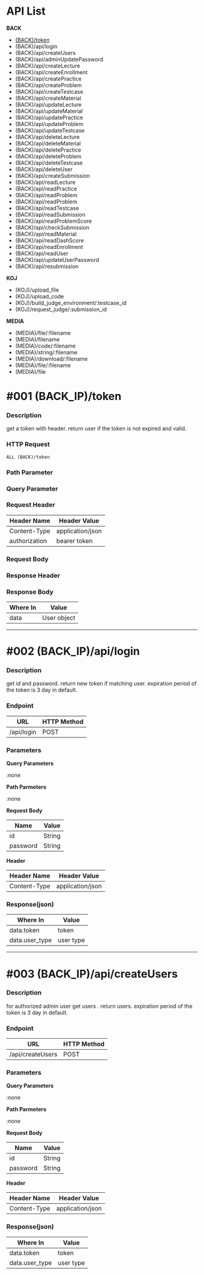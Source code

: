 # API List

**BACK**

- [(BACK)/token](#001)
- (BACK)/api/login
- (BACK)/api/createUsers
- (BACK)/api/adminUpdatePassword
- (BACK)/api/createLecture
- (BACK)/api/createEnrollment
- (BACK)/api/createPractice
- (BACK)/api/createProblem
- (BACK)/api/createTestcase
- (BACK)/api/createMaterial
- (BACK)/api/updateLecture
- (BACK)/api/updateMaterial
- (BACK)/api/updatePractice
- (BACK)/api/updateProblem
- (BACK)/api/updateTestcase
- (BACK)/api/deleteLecture
- (BACK)/api/deleteMaterial
- (BACK)/api/deletePractice
- (BACK)/api/deleteProblem
- (BACK)/api/deleteTestcase
- (BACK)/api/deleteUser
- (BACK)/api/createSubmission
- (BACK)/api/readLecture
- (BACK)/api/readPractice
- (BACK)/api/readProblem
- (BACK)/api/readProblem
- (BACK)/api/readTestcase
- (BACK)/api/readSubmission
- (BACK)/api/readProblemScore
- (BACK)/api/checkSubmission
- (BACK)/api/readMaterial
- (BACK)/api/readDashScore
- (BACK)/api/readEnrollment
- (BACK)/api/readUser
- (BACK)/api/updateUserPassword
- (BACK)/api/resubmission

**KOJ**

- (KOJ)/upload_file
- (KOJ)/upload_code
- (KOJ)/build_judge_environment/:testcase_id
- (KOJ)/request_judge/:submission_id

**MEDIA**

- (MEDIA)/file/:filename
- (MEDIA)/filename
- (MEDIA)/code/:filename
- (MEDIA)/string/:filename
- (MEDIA)/download/:filename
- (MEDIA)/file/:filename
- (MEDIA)/file

# #001 (BACK_IP)/token

### Description

get a token with header.
return user if the token is not expired and valid.

### HTTP Request

```
ALL (BACK)/token
```

### Path Parameter

### Query Parameter

### Request Header

| Header Name   | Header Value     |
| ------------- | ---------------- |
| Content-Type  | application/json |
| authorization | bearer token     |

### Request Body

### Response Header

### Response Body

| Where In | Value       |
| -------- | ----------- |
| data     | User object |

---

# #002 (BACK_IP)/api/login

### Description

get id and password.
return new token if matching user.
expiration period of the token is 3 day in default.

### Endpoint

| URL        | HTTP Method |
| ---------- | ----------- |
| /api/login | POST        |

### Parameters

**Query Parameters**

:none

**Path Parmeters**

:none

**Request Body**

| Name     | Value  |
| -------- | ------ |
| id       | String |
| password | String |

**Header**

| Header Name  | Header Value     |
| ------------ | ---------------- |
| Content-Type | application/json |

### Response(json)

| Where In       | Value     |
| -------------- | --------- |
| data.token     | token     |
| data.user_type | user type |

---

# #003 (BACK_IP)/api/createUsers

### Description

for authorized admin user
get users .
return users.
expiration period of the token is 3 day in default.

### Endpoint

| URL              | HTTP Method |
| ---------------- | ----------- |
| /api/createUsers | POST        |

### Parameters

**Query Parameters**

:none

**Path Parmeters**

:none

**Request Body**

| Name     | Value  |
| -------- | ------ |
| id       | String |
| password | String |

**Header**

| Header Name  | Header Value     |
| ------------ | ---------------- |
| Content-Type | application/json |

### Response(json)

| Where In       | Value     |
| -------------- | --------- |
| data.token     | token     |
| data.user_type | user type |
